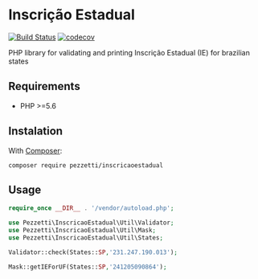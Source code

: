 # Inscrição Estadual
[![Build Status](https://travis-ci.org/pezzetti/IEValidator.svg?branch=master)](https://travis-ci.org/pezzetti/IEValidator)
[![codecov](https://codecov.io/gh/pezzetti/IEValidator/branch/master/graph/badge.svg)](https://codecov.io/gh/pezzetti/IEValidator)

PHP library for validating and printing Inscrição Estadual (IE) for brazilian states 

## Requirements

* PHP >=5.6

## Instalation

With [Composer](http://getcomposer.org):

```ssh
composer require pezzetti/inscricaoestadual
```
## Usage
```php
require_once __DIR__ . '/vendor/autoload.php';

use Pezzetti\InscricaoEstadual\Util\Validator;
use Pezzetti\InscricaoEstadual\Util\Mask;
use Pezzetti\InscricaoEstadual\Util\States;

Validator::check(States::SP,'231.247.190.013');

Mask::getIEForUF(States::SP,'241205090864');
``` 
